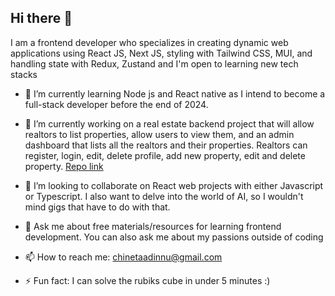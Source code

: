 ## Hi there 👋
I am a frontend developer who specializes in creating dynamic web applications using React JS, Next JS, styling with Tailwind CSS, MUI, and handling state with Redux, Zustand and I'm open to learning new tech stacks
<!--
**Netacci/netacci** is a ✨ _special_ ✨ repository because its `README.md` (this file) appears on your GitHub profile.

Here are some ideas to get you started:
-->
- 🌱 I’m currently learning Node js and React native as I intend to become a full-stack developer before the end of 2024.
- 🔭 I’m currently working on a real estate backend project that will allow realtors to list properties, allow users to view them, and an admin dashboard that lists all the realtors and their properties. Realtors can register, login, edit, delete profile, add new property, edit and delete property. [Repo link](https://github.com/Netacci/skenny-backend)

- 👯 I’m looking to collaborate on React web projects with either Javascript or Typescript. I also want to delve into the world of AI, so I wouldn't mind gigs that have to do with that.
- 💬 Ask me about free materials/resources for learning frontend development. You can also ask me about my passions outside of coding 
- 📫 How to reach me: chinetaadinnu@gmail.com
- ⚡ Fun fact: I can solve the rubiks cube in under 5 minutes :)
<!--
[![Netacci's GitHub stats](https://github-readme-stats.vercel.app/api?username=netacci)](https://github.com/netacci/github-readme-stats)
![Top Langs](https://github-readme-stats.vercel.app/api/top-langs/?username=netacci&layout=compact)
-->
